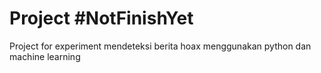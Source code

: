 # Project #NotFinishYet
Project for experiment
mendeteksi berita hoax menggunakan python dan machine learning
